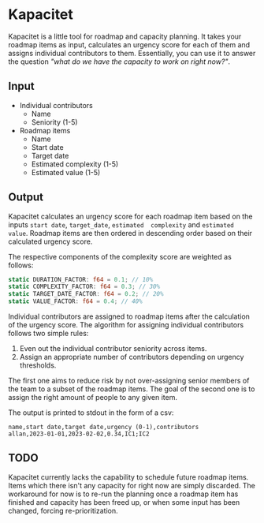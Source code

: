 # Kapacitet

Kapacitet is a little tool for roadmap and capacity planning. It
takes your roadmap items as input, calculates an urgency score
for each of them and assigns individual contributors to them.
Essentially, you can use it to answer the question _"what do we 
have the capacity to work on right now?"_.

## Input

- Individual contributors
  - Name
  - Seniority (1-5)
- Roadmap items
  - Name
  - Start date
  - Target date
  - Estimated complexity (1-5)
  - Estimated value (1-5)

## Output

Kapacitet calculates an urgency score for each roadmap item 
based on the inputs `start date`, `target_date`, `estimated 
complexity` and `estimated value`. Roadmap items are then ordered 
in descending order based on their calculated urgency score.

The respective components of the complexity score are weighted as 
follows:  

```rust
static DURATION_FACTOR: f64 = 0.1; // 10%
static COMPLEXITY_FACTOR: f64 = 0.3; // 30%
static TARGET_DATE_FACTOR: f64 = 0.2; // 20%
static VALUE_FACTOR: f64 = 0.4; // 40%
```

Individual contributors are assigned to roadmap items after the 
calculation of the urgency score. The algorithm for assigning 
individual contributors follows two simple rules:

1. Even out the individual contributor seniority across items.
2. Assign an appropriate number of contributors depending on 
   urgency thresholds.

The first one aims to reduce risk by not over-assigning senior 
members of the team to a subset of the roadmap items. The goal of the 
second one is to assign the right amount of people to any given item.

The output is printed to stdout in the form of a csv:

```
name,start date,target date,urgency (0-1),contributors
allan,2023-01-01,2023-02-02,0.34,IC1;IC2
```

## TODO

Kapacitet currently lacks the capability to schedule future 
roadmap items. Items which there isn't any capacity for right now 
are simply discarded. The workaround for now is to re-run the 
planning once a roadmap item has finished and capacity has been 
freed up, or when some input has been changed, forcing 
re-prioritization.
